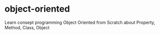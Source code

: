 # object-oriented
Learn consept programming Object Oriented from Scratch about Property, Method, Class, Object
